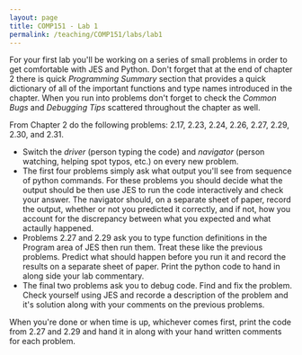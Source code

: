 ```yaml
---
layout: page
title: COMP151 - Lab 1
permalink: /teaching/COMP151/labs/lab1
---
```


For your first lab you'll be working on a series of small problems in order to get comfortable with JES and Python. Don't forget that at the end of chapter 2 there is quick *Programming Summary* section that provides a quick dictionary of all of the important functions and type names introduced in the chapter. When you run into problems don't forget to check the *Common Bugs* and *Debugging Tips* scattered throughout the chapter as well.

From Chapter 2 do the following problems: 2.17, 2.23, 2.24, 2.26, 2.27, 2.29, 2.30, and 2.31.
* Switch the *driver* (person typing the code) and *navigator* (person watching, helping spot typos, etc.) on every new problem.
* The first four problems simply ask what output you'll see from sequence of python commands. For these problems you should decide what the output should be then use JES to run the code interactively and check your answer.  The navigator should, on a separate sheet of paper, record the output, whether or not you predicted it correctly, and if not, how you account for the discrepancy between what you expected and what actaully happened.
* Problems 2.27 and 2.29 ask you to type function definitions in the Program area of JES then run them. Treat these like the previous problems. Predict what should happen before you run it and record the results on a separate sheet of paper. Print the python code to hand in along side your lab commentary.
* The final two problems ask you to debug code. Find and fix the problem. Check yourself using JES and recorde a description of the problem and it's solution along with your comments on the previous problems.


When you're done or when time is up, whichever comes first, print the code from 2.27 and 2.29 and hand it in along with your hand written comments for each problem.  

